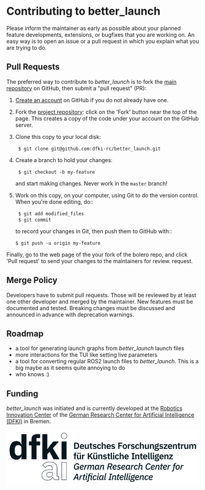# Contributing to better_launch
Please inform the maintainer as early as possible about your planned
feature developments, extensions, or bugfixes that you are working on.
An easy way is to open an issue or a pull request in which you explain
what you are trying to do.

## Pull Requests
The preferred way to contribute to *better_launch* is to fork the
[main repository](https://github.com/dfki-ric/better_launch) on GitHub, then submit a "pull request"
(PR):

1. [Create an account](https://github.com/signup/free) on
   GitHub if you do not already have one.

2. Fork the [project repository](https://github.com/dfki-ric/better_launch):
   click on the 'Fork' button near the top of the page. This creates a copy of
   the code under your account on the GitHub server.

3. Clone this copy to your local disk:

        $ git clone git@github.com:dfki-rc/better_launch.git

4. Create a branch to hold your changes:

        $ git checkout -b my-feature

    and start making changes. Never work in the ``master`` branch!

5. Work on this copy, on your computer, using Git to do the version
   control. When you're done editing, do::

        $ git add modified_files
        $ git commit

    to record your changes in Git, then push them to GitHub with::

       $ git push -u origin my-feature

Finally, go to the web page of the your fork of the bolero repo,
and click 'Pull request' to send your changes to the maintainers for review.
request.

## Merge Policy
Developers have to submit pull requests. Those will be reviewed by at least
one other developer and merged by the maintainer. New features must be
documented and tested. Breaking changes must be discussed and announced
in advance with deprecation warnings.

## Roadmap
- a tool for generating launch graphs from *better_launch* launch files
- more interactions for the TUI like setting live parameters
- a tool for converting regular ROS2 launch files to *better_launch*. This is a big maybe as it seems quite annoying to do
- who knows :)

## Funding
*better_launch* was initiated and is currently developed at the [Robotics Innovation Center](http://robotik.dfki-bremen.de/en/startpage.html) of the [German Research Center for Artificial Intelligence (DFKI)](http://www.dfki.de) in Bremen.

![dfki-logo](media/dfki.png)

